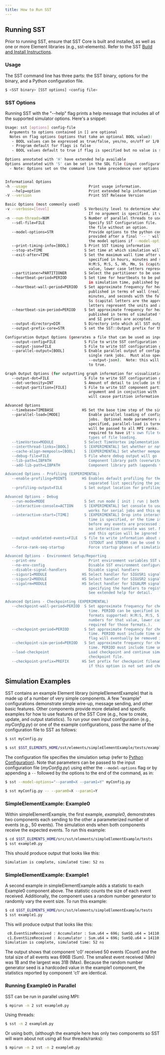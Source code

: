 ```yaml
---
title: How to Run SST
---
```


## Running SST
Prior to running SST, ensure that SST Core is built and installed, as well as one or more Element libraries (e.g., sst-elements). Refer to the SST [Build and Install Instructions](http://sst-simulator.org/SSTPages/SSTMainDocumentation).

### Usage 
The SST command line has three parts: the SST binary, options for the binary, and a Python configuration file.

```sh
$ <SST binary> [SST options] <config file>
```

### SST Options 
Running SST with the "--help" flag prints a help message that includes all of the supported simulator options. Here's a snippet:

```sh
Usage: sst [options] config-file
  Arguments to options contained in [] are optional
  Notes on flag options (options that take an optional BOOL value):
   - BOOL values can be expressed as true/false, yes/no, on/off or 1/0
   - Program default for flags is false
   - BOOL values default to true if flag is specified but no value is supplied

Options annotated with 'H' have extended help available
Options annotated with 'S' can be set in the SDL file (input configuration file)
  - Note: Options set on the command line take precedence over options set in the SDL file


Informational Options
-h --usage                            Print usage information.
   --help=option                      Print extended help information for requested option.
-V --version                          Print SST Release Version

Basic Options (most commonly used)
-v --verbose=[level]                S Verbosity level to determine what information about core runtime is printed.  
                                      If no argument is specified, it will simply increment the verbosity level.
-n --num-threads=NUM                S Number of parallel threads to use per rank
   --sdl-file=FILE                    Specify SST Configuration file.  Note: this is most often done by just specifying 
                                      the file without an option.
   --model-options=STR                Provide options to the python configuration script.  Additionally, any arguments 
                                      provided after a final '-- ' will be appended to the model options (or used as 
                                      the model options if --model-options was not specified).
   --print-timing-info=[BOOL]       S Print SST timing information
   --stop-at=TIME                   S Set time at which simulation will end execution
   --exit-after=TIME                S Set the maximum wall time after which simulation will end execution.  Time is
                                      specified in hours, minutes and seconds, with the following formats supported:
                                      H:M:S, M:S, S, Hh, Mm, Ss (capital letters are the appropriate numbers for that 
                                      value, lower case letters represent the units and are required for those formats).
   --partitioner=PARTITIONER        S Select the partitioner to be used. <lib.partitionerName>
   --heartbeat-period=PERIOD        S Set time for heartbeats to be published (these are approximate timings measured
                                      in simulation time, published by the core, to update on progress)
   --heartbeat-wall-period=PERIOD   S Set approximate frequency for heartbeats (SST-Core progress updates) to be 
                                      published in terms of wall (real) time. PERIOD can be specified in hours, 
                                      minutes, and seconds with the following formats supported: H:M:S, M:S, S, Hh, Mm, 
                                      Ss (capital letters are the appropriate numbers for that value, lower case 
                                      letters represent the units and are required for those formats.).
   --heartbeat-sim-period=PERIOD    S Set approximate frequency for heartbeats (SST-Core progress updates) to be 
                                      published in terms of simulated time. PERIOD must include time units (s or Hz) 
                                      and SI prefixes are accepted.
   --output-directory=DIR           S Directory into which all SST output files should reside
   --output-prefix-core=STR         S set the SST::Output prefix for the core

Configuration Output Options (generates a file that can be used as input for reproducing a run)
   --output-config=FILE             S File to write SST configuration (in Python format)
   --output-json=FILE               S File to write SST configuration graph (in JSON format)
   --parallel-output=[BOOL]         S Enable parallel output of configuration information.  This option is ignored for
                                      single rank jobs.  Must also specify an output type (--output-config and/or 
                                      --output-json).  Note: this will also cause partition info to be output if set
                                      to true.

Graph Output Options (for outputting graph information for visualization or inspection)
   --output-dot=FILE                S File to write SST configuration graph (in GraphViz format)
   --dot-verbosity=INT              S Amount of detail to include in the dot graph output
   --output-partition=[FILE]        S File to write SST component partitioning information.  When used without an
                                      argument and in conjuction with --output-json or --output-config options,
                                      will cause partition information to be added to graph output.

Advanced Options
   --timebase=TIMEBASE             HS Set the base time step of the simulation (default: 1ps)
   --parallel-load=[MODE]             Enable parallel loading of configuration. This option is ignored for single rank 
                                      jobs.  Optional mode parameters are NONE, SINGLE and MULTI (default).  If NONE is 
                                      specified, parallel-load is turned off. If SINGLE is specified, the same file 
                                      will be passed to all MPI ranks.  If MULTI is specified, each MPI rank is 
                                      required to have it's own file to load. Note, not all input formats support both 
                                      types of file loading.
   --timeVortex=MODULE              S Select TimeVortex implementation <lib.timevortex>
   --interthread-links=[BOOL]       S [EXPERIMENTAL] Set whether or not interthread links should be used
   --cache-align-mempools=[BOOL]    S [EXPERIMENTAL] Set whether mempool allocations are cache aligned
   --debug-file=FILE                S File where debug output will go
   --lib-path=LIBPATH                 Component library path (overwrites default)
   --add-lib-path=LIBPATH             Component library path (appends to main path)

Advanced Options - Profiling (EXPERIMENTAL)
   --enable-profiling=POINTS       HS Enables default profiling for the specified points.  Argument is a semicolon 
                                      separated list specifying the points to enable.
   --profiling-output=FILE          S Set output location for profiling data [stdout (default) or a filename]

Advanced Options - Debug
   --run-mode=MODE                  S Set run mode [ init | run | both (default)]
   --interactive-console=ACTION     S [EXPERIMENTAL] Set console to use for interactive mode. NOTE: This currently only 
                                      works for serial jobs and this option will be ignored for parallel runs.
   --interactive-start=[TIME]       S [EXPERIMENTAL] Drop into interactive mode at specified simulated time.  If no 
                                      time is specified, or the time is 0, then it will drop into interactive mode 
                                      before any events are processed in the main run loop. This option is ignored if 
                                      no interactive console was set. NOTE: This currently only works for serial jobs 
                                      and this option will be ignored for parallel runs.
   --output-undeleted-events=FILE   S file to write information about all undeleted events at the end of simulation 
                                      (STDOUT and STDERR can be used to output to console)
   --force-rank-seq-startup           Force startup phases of simulation to execute one rank at a time for debug purposes

Advanced Options - Environment Setup/Reporting
   --print-env                        Print environment variables SST will see
   --no-env-config                    Disable SST environment configuration
   --disable-signal-handlers          Disable signal handlers
   --sigusr1=MODULE                HS Select handler for SIGUSR1 signal. See extended help for detail.
   --sigusr2=MODULE                HS Select handler for SIGUSR2 signal. See extended help for detail.
   --sigalrm=MODULE                HS Select handler for SIGALRM signals. Argument is a semicolon separated list
                                      specifying the handlers to register along with a time interval for each. 
                                      See extended help for detail.

Advanced Options - Checkpointing (EXPERIMENTAL)
   --checkpoint-wall-period=PERIOD  S Set approximate frequency for checkpoints to be generated in terms of wall (real)
                                      time. PERIOD can be specified in hours, minutes, and seconds with the following
                                      formats supported: H:M:S, M:S, S, Hh, Mm, Ss (capital letters are the appropriate
                                      numbers for that value, lower case letters represent the units and are
                                      required for those formats.).
   --checkpoint-period=PERIOD       S Set approximate frequency for checkpoints to be generated in terms of simulated
                                      time. PERIOD must include time units (s or Hz) and SI prefixes are accepted. This
                                      flag will eventually be removed in favor of --checkpoint-sim-period
   --checkpoint-sim-period=PERIOD   S Set approximate frequency for checkpoints to be generated in terms of simulated
                                      time. PERIOD must include time units (s or Hz) and SI prefixes are accepted.
   --load-checkpoint                  Load checkpoint and continue simulation. Specified SDL file will be used as the
                                      checkpoint file.
   --checkpoint-prefix=PREFIX      HS Set prefix for checkpoint filenames. The checkpoint prefix defaults to checkpoint
                                      if this option is not set and checkpointing is enabled.
```

## Simulation Examples
SST contains an example Element library (simpleElementExample) that is made up of a number of very simple components. A few "example" configurations demonstrate simple wire-up, message sending, and other basic features. Other components provide more detailed and specific examples for how to use features of the SST Core (e.g., how to create, update, and output statistics). To run your own input configuration (e.g., *myConfig.py*) or one of the example configurations, pass the name of the configuration file to SST as follows:

```sh
$ sst myConfig.py 
```
```sh
$ sst $SST_ELEMENTS_HOME/sst/elements/simpleElementExample/tests/example0.py
```

The configuration file specifies the simulation setup (refer to [Python Configuration](configuration/pythonConfigGuide)).
Note that parameters can be passed to the input configuration file (*myConfig.py*) using either the `--model-options` flag or by appending a `--` followed by the options to the end of the command, as in:

```sh
$ sst --model-options="--param0=X --param1=Y" myConfig.py
```
```sh
$ sst myConfig.py -- --param0=X --param1=Y
```

### SimpleElementExample: Example0
Within simpleElementExample, the first example, *example0*, demonstrates two components each sending to the other a parameterized number of events (e.g., 50 events). The simulation ends when both components receive the expected events. To run this example:

```sh
$ cd $SST_ELEMENTS_HOME/src/sst/elements/simpleElementExample/tests
$ sst example0.py
```

This should produce output that looks like this:

```sh
Simulation is complete, simulated time: 52 ns
```

### SimpleElementExample: Example1
A second example in simpleElementExample adds a statistic to each Example0 component above. The statistic counts the size of each event received. Additionally, the component uses a random number generator to randomly vary the event size. To run this example:
```sh
$ cd $SST_ELEMENTS_HOME/src/sst/elements/simpleElementExample/tests
$ sst example1.py
```

This will produce output that looks like this:
```sh
 c0.EventSizeReceived : Accumulator : Sum.u64 = 696; SumSQ.u64 = 14110; Count.u64 = 50; Min.u64 = 1; Max.u64 = 31; 
 c1.EventSizeReceived : Accumulator : Sum.u64 = 696; SumSQ.u64 = 14110; Count.u64 = 50; Min.u64 = 1; Max.u64 = 31; 
Simulation is complete, simulated time: 52 ns
```

The output shows that component 'c0' received 50 events (Count) and the total size of all events was 696B (Sum). The smallest event received (Min) was 1B and the largest was 31B (Max).
Because the random number generator seed is a hardcoded value in the example1 component, the statistics reported by component 'c1' are identical.

### Running Example0 in Parallel
SST can be run in parallel using MPI:
```sh
$ mpirun -n 2 sst example0.py
```

Using threads:
```sh
$ sst -n 2 example0.py
```

Or using both, (although the example here has only two components so SST will warn about not using all four threads/ranks):
```sh
$ mpirun -n 2 sst -n 2 example0.py
```
